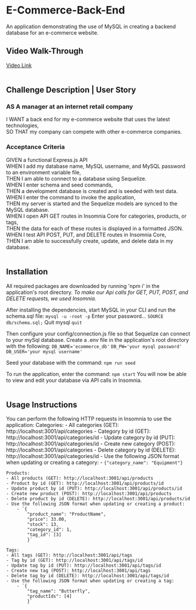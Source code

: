 # E-Commerce-Back-End
An application demonstrating the use of MySQL in creating a backend database for an e-commerce website.

## Video Walk-Through
[Video Link]()
<br/><br/>
## Challenge Description | User Story
### **AS A manager** at an internet retail company
I WANT a back end for my e-commerce website that uses the latest technologies,  
SO THAT my company can compete with other e-commerce companies.  

### **Acceptance Criteria**

GIVEN a functional Express.js API  
WHEN I add my database name, MySQL username, and MySQL password to an environment variable file,  
THEN I am able to connect to a database using Sequelize.  
WHEN I enter schema and seed commands,  
THEN a development database is created and is seeded with test data.  
WHEN I enter the command to invoke the application,  
THEN my server is started and the Sequelize models are synced to the MySQL database.  
WHEN I open API GET routes in Insomnia Core for categories, products, or tags,  
THEN the data for each of these routes is displayed in a formatted JSON.  
WHEN I test API POST, PUT, and DELETE routes in Insomnia Core,  
THEN I am able to successfully create, update, and delete data in my database.  
<br/>

## Installation

All required packages are downloaded by running 'npm i' in the application's root directory. *To make our Api calls for GET, PUT, POST, and DELETE requests, we used Insomnia.*

After installing the dependencies, start MySQL in your CLI and run the schema.sql file:
    `mysql -u -root -p`
    Enter your password...
    `SOURCE db/schema.sql;`
    Quit mysql
    `quit`

Then configure your config/connection.js file so that Sequelize can connect to your mySql database. Create a .env file in the application's root directory with the following:
    `DB_NAME='ecommerce_db'`
    `DB_PW='your mysql password'`
    `DB_USER='your mysql username'`

Seed your database with the command:
    `npm run seed`

To run the application, enter the command:
    `npm start`
You will now be able to view and edit your database via API calls in Insomnia.
<br><br>

## Usage Instructions

You can perform the following HTTP requests in Insomnia to use the application:
    Categories:
    - All categories (GET): http://localhost:3001/api/categories
    - Category by id (GET): http://localhost:3001/api/categories/id
    - Update category by id (PUT): http://localhost:3001/api/categories/id
    - Create new category (POST): http://localhost:3001/api/categories
    - Delete category by id (DELETE): http://localhost:3001/api/categories/id
    - Use the following JSON format when updating or creating a category:
        - `{"category_name": "Equipment"}`

    Products:
    - All products (GET): http://localhost:3001/api/products
    - Product by id (GET): http://localhost:3001/api/products/id
    - Update product by id (PUT): http://localhost:3001/api/products/id
    - Create new product (POST): http://localhost:3001/api/products
    - Delete product by id (DELETE): http://localhost:3001/api/products/id
    - Use the following JSON format when updating or creating a product:
        - `{
	        "product_name": "ProductName",
	        "price": 33.00,
	        "stock": 13,
	        "category_id": 1,
	        "tag_id": [3]
            }`

    Tags:
    - All tags (GET): http://localhost:3001/api/tags
    - Tag by id (GET): http://localhost:3001/api/tags/id
    - Update tag by id (PUT): http://localhost:3001/api/tags/id
    - Create new tag (POST): http://localhost:3001/api/tags
    - Delete tag by id (DELETE): http://localhost:3001/api/tags/id
    - Use the following JSON format when updating or creating a tag:
        - `{
            "tag_name": "Butterfly",
            "productIds": [4]
            }`
